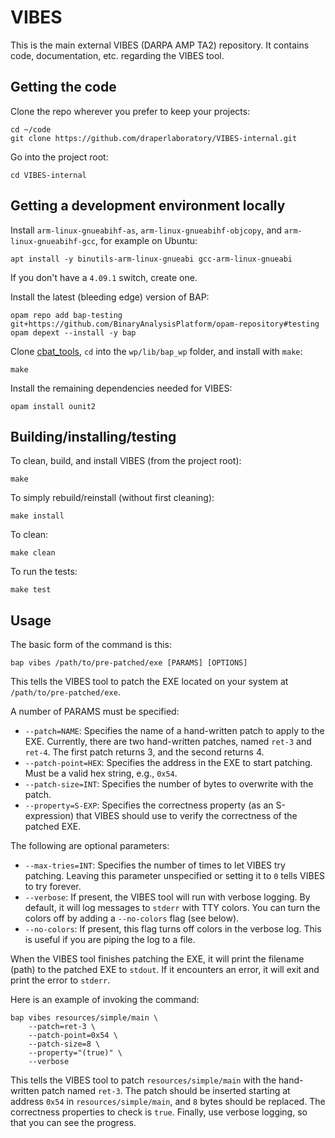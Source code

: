 # VIBES

This is the main external VIBES (DARPA AMP TA2) repository. It contains code,
documentation, etc. regarding the VIBES tool.


## Getting the code

Clone the repo wherever you prefer to keep your projects:

    cd ~/code
    git clone https://github.com/draperlaboratory/VIBES-internal.git

Go into the project root:

    cd VIBES-internal


## Getting a development environment locally

Install `arm-linux-gnueabihf-as`, `arm-linux-gnueabihf-objcopy`, and 
`arm-linux-gnueabihf-gcc`, for example on Ubuntu:

    apt install -y binutils-arm-linux-gnueabi gcc-arm-linux-gnueabi

If you don't have a `4.09.1` switch, create one. 

Install the latest (bleeding edge) version of BAP:

    opam repo add bap-testing git+https://github.com/BinaryAnalysisPlatform/opam-repository#testing
    opam depext --install -y bap

Clone [cbat_tools](https://github.com/draperlaboratory/cbat_tools), `cd`
into the `wp/lib/bap_wp` folder, and install with `make`:

    make

Install the remaining dependencies needed for VIBES:

    opam install ounit2


## Building/installing/testing

To clean, build, and install VIBES (from the project root):

    make

To simply rebuild/reinstall (without first cleaning):

    make install

To clean:

    make clean

To run the tests:

    make test


## Usage

The basic form of the command is this:

    bap vibes /path/to/pre-patched/exe [PARAMS] [OPTIONS]

This tells the VIBES tool to patch the EXE located on your system at 
`/path/to/pre-patched/exe`.

A number of PARAMS must be specified:

* `--patch=NAME`: 
  Specifies the name of a hand-written patch to apply to the EXE.
  Currently, there are two hand-written patches, named `ret-3` and `ret-4`.
  The first patch returns 3, and the second returns 4.
* `--patch-point=HEX`:
  Specifies the address in the EXE to start patching. Must be a valid hex
  string, e.g., `0x54`.
* `--patch-size=INT`:
  Specifies the number of bytes to overwrite with the patch.
* `--property=S-EXP`:
  Specifies the correctness property (as an S-expression) that VIBES should
  use to verify the correctness of the patched EXE.

The following are optional parameters:

* `--max-tries=INT`:
  Specifies the number of times to let VIBES try patching. Leaving this
  parameter unspecified or setting it to `0` tells VIBES to try forever.
* `--verbose`:
  If present, the VIBES tool will run with verbose logging. By default, it
  will log messages to `stderr` with TTY colors. You can turn the colors off
  by adding a `--no-colors` flag (see below).
* `--no-colors`:
  If present, this flag turns off colors in the verbose log. This is useful
  if you are piping the log to a file.

When the VIBES tool finishes patching the EXE, it will print the
filename (path) to the patched EXE to `stdout`. If it encounters an error,
it will exit and print the error to `stderr`.

Here is an example of invoking the command:

    bap vibes resources/simple/main \
        --patch=ret-3 \
        --patch-point=0x54 \
        --patch-size=8 \
        --property="(true)" \
        --verbose

This tells the VIBES tool to patch `resources/simple/main` with the
hand-written patch named `ret-3`. The patch should be inserted starting at
address `0x54` in `resources/simple/main`, and `8` bytes should be replaced. 
The correctness properties to check is `true`. Finally, use verbose logging,
so that you can see the progress.
